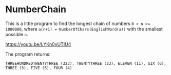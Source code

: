 # NumberChain
This is a little program to find the longest chain of numbers `0 > n >= 1000000`, where `a(n+1) = NumberOfChars(EnglishWord(a))` with the smallest possible `n`.

https://youtu.be/LYKn0yUTIU4

The program returns:

```
THREEHUNDREDTWENTYTHREE (323), TWENTYTHREE (23), ELEVEN (11), SIX (6), THREE (3), FIVE (5), FOUR (4)
```
